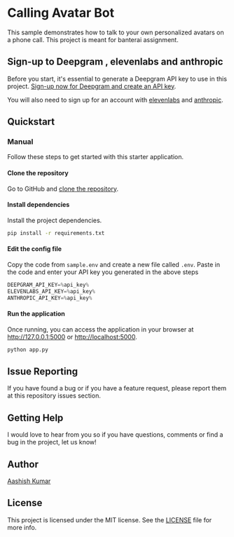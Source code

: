 # Calling Avatar Bot
This sample demonstrates how to talk to your own personalized avatars on a phone call. This project is meant for banterai assignment.

## Sign-up to Deepgram , elevenlabs and anthropic

Before you start, it's essential to generate a Deepgram API key to use in this project. [Sign-up now for Deepgram and create an API key](https://console.deepgram.com/signup?jump=keys).

You will also need to sign up for an account with [elevenlabs](https://elevenlabs.com/) and [anthropic](https://anthropic.com/).

## Quickstart

### Manual

Follow these steps to get started with this starter application.

#### Clone the repository

Go to GitHub and [clone the repository](https://github.com/AashishKumar-3002/calling-avatar-bot.git).

#### Install dependencies

Install the project dependencies.

```bash
pip install -r requirements.txt
```

#### Edit the config file

Copy the code from `sample.env` and create a new file called `.env`. Paste in the code and enter your API key you generated in the above steps

```js
DEEPGRAM_API_KEY=%api_key%
ELEVENLABS_API_KEY=%api_key%
ANTHROPIC_API_KEY=%api_key%
```

#### Run the application

Once running, you can access the application in your browser at <http://127.0.0.1:5000> or <http://localhost:5000>.

```bash
python app.py
```



## Issue Reporting

If you have found a bug or if you have a feature request, please report them at this repository issues section. 

## Getting Help

I would love to hear from you so if you have questions, comments or find a bug in the project, let us know! 

## Author

[Aashish Kumar](https://www.linkedin.com/in/aashish-kumar-iiit/)

## License

This project is licensed under the MIT license. See the [LICENSE](./LICENSE) file for more info.
